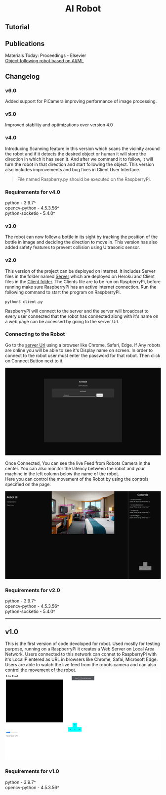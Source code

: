 <div align="center">
  <h1>AI Robot</h1>
</div>

## Tutorial



## Publications
Materials Today: Proceedings - Elsevier  
[Object following robot based on AI/ML](https://www.sciencedirect.com/science/article/pii/S2214785322064185)  

## Changelog
### v6.0
Added support for PiCamera improving performance of image processing.

### v5.0
Improved stability and optimizations over version 4.0  

### v4.0
Introducing Scanning feature in this version which scans the vicinity around the robot and if it detects the desired object or human it will store the direction in which it has seen it. And after we command it to follow, it will turn the robot in that direction and start following the object. This version also includes improvements and bug fixes in Client User Interface.
> File named Raspberry.py should be executed on the RaspberryPi.

### Requirements for v4.0  
python - 3.9.7^  
opencv-python - 4.5.3.56^  
python-socketio - 5.4.0^  

### v3.0
The robot can now follow a bottle in its sight by tracking the position of the bottle in image and deciding the direction to move in. This version has also added safety features to prevent collision using Ultrasonic sensor. 

### v2.0  
This version of the project can be deployed on Internet. It includes Server files in the folder named [Server](/v2.0/server/) which are deployed on Heroku and Client files in the [Client folder](/v2.0/Client/). The Clients file are to be run on RaspberryPi, before running make sure RaspberryPi has an active internet connection. Run the following command to start the program on RaspberryPi.
```
python3 client.py
```
RaspberryPi will connect to the server and the server will broadcast to every user connected that the robot has connected along with it's name on a web page can be accessed by going to the server Url.   
  
### Connecting to the Robot 
Go to the [server Url](https://airobotserver.herokuapp.com/) using a browser like Chrome, Safari, Edge. If Any robots are online you will be able to see it's Display name on screen.
In order to connect to the robot user must enter the password for that robot. Then click on Connect Button next to it.  
  
![](https://raw.githubusercontent.com/anand-kamble/AI-Robot/master/v2.0/docs/Screenshot%20(146).png)
  
Once Connected, You can see the live Feed from Robots Camera in the center. You can also monitor the latency between the robot and your machine in the left column below the name of the robot.  
Here you can control the movement of the Robot by using the controls specified on the page.  
  
![](https://raw.githubusercontent.com/anand-kamble/AI-Robot/master/v2.0/docs/Screenshot%20(147).png)
  
### Requirements for v2.0  
python - 3.9.7^  
opencv-python - 4.5.3.56^  
python-socketio - 5.4.0^  
<hr />  

## v1.0  
This is the first version of code devoloped for robot. Used mostly for testing purpose, running on a RaspberryPi it creates a Web Server on Local Area Network. Users connected to this network can connet to RaspberryPi with it's LocalIP entered as URL in browsers like Chrome, Safai, Microsoft Edge. Users are able to watch the live feed from the robots camera and can also control the movement of the robot. 
![](https://raw.githubusercontent.com/anand-kamble/AI-Robot/6e9f8718679a5712326926747d3a9c631b79bbc3/v1.0/docs/Screenshot%20(145).png)  
  
### Requirements for v1.0  
python - 3.9.7^  
opencv-python - 4.5.3.56^  

